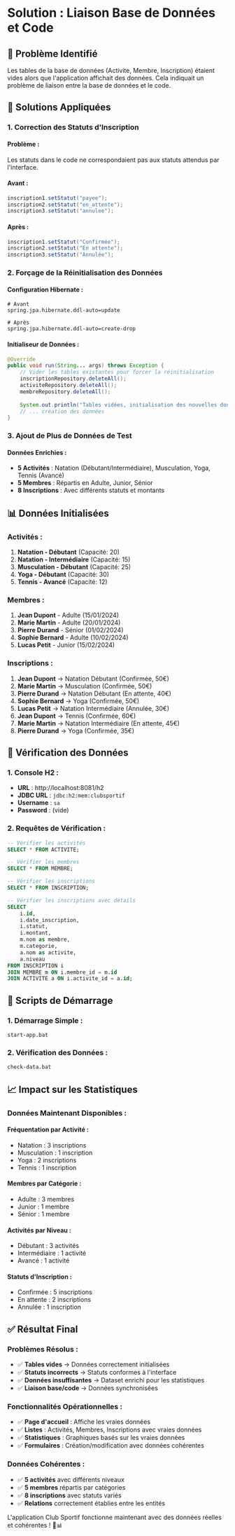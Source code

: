 # Solution : Liaison Base de Données et Code

## 🚨 Problème Identifié

Les tables de la base de données (Activite, Membre, Inscription) étaient vides alors que l'application affichait des données. Cela indiquait un problème de liaison entre la base de données et le code.

## 🔧 Solutions Appliquées

### **1. Correction des Statuts d'Inscription**

#### **Problème :**
Les statuts dans le code ne correspondaient pas aux statuts attendus par l'interface.

#### **Avant :**
```java
inscription1.setStatut("payee");
inscription2.setStatut("en_attente");
inscription3.setStatut("annulee");
```

#### **Après :**
```java
inscription1.setStatut("Confirmée");
inscription2.setStatut("En attente");
inscription3.setStatut("Annulée");
```

### **2. Forçage de la Réinitialisation des Données**

#### **Configuration Hibernate :**
```properties
# Avant
spring.jpa.hibernate.ddl-auto=update

# Après
spring.jpa.hibernate.ddl-auto=create-drop
```

#### **Initialiseur de Données :**
```java
@Override
public void run(String... args) throws Exception {
    // Vider les tables existantes pour forcer la réinitialisation
    inscriptionRepository.deleteAll();
    activiteRepository.deleteAll();
    membreRepository.deleteAll();
    
    System.out.println("Tables vidées, initialisation des nouvelles données...");
    // ... création des données
}
```

### **3. Ajout de Plus de Données de Test**

#### **Données Enrichies :**
- **5 Activités** : Natation (Débutant/Intermédiaire), Musculation, Yoga, Tennis (Avancé)
- **5 Membres** : Répartis en Adulte, Junior, Sénior
- **8 Inscriptions** : Avec différents statuts et montants

## 📊 Données Initialisées

### **Activités :**
1. **Natation - Débutant** (Capacité: 20)
2. **Natation - Intermédiaire** (Capacité: 15)
3. **Musculation - Débutant** (Capacité: 25)
4. **Yoga - Débutant** (Capacité: 30)
5. **Tennis - Avancé** (Capacité: 12)

### **Membres :**
1. **Jean Dupont** - Adulte (15/01/2024)
2. **Marie Martin** - Adulte (20/01/2024)
3. **Pierre Durand** - Sénior (01/02/2024)
4. **Sophie Bernard** - Adulte (10/02/2024)
5. **Lucas Petit** - Junior (15/02/2024)

### **Inscriptions :**
1. **Jean Dupont** → Natation Débutant (Confirmée, 50€)
2. **Marie Martin** → Musculation (Confirmée, 50€)
3. **Pierre Durand** → Natation Débutant (En attente, 40€)
4. **Sophie Bernard** → Yoga (Confirmée, 50€)
5. **Lucas Petit** → Natation Intermédiaire (Annulée, 30€)
6. **Jean Dupont** → Tennis (Confirmée, 60€)
7. **Marie Martin** → Natation Intermédiaire (En attente, 45€)
8. **Pierre Durand** → Yoga (Confirmée, 35€)

## 🎯 Vérification des Données

### **1. Console H2 :**
- **URL** : http://localhost:8081/h2
- **JDBC URL** : `jdbc:h2:mem:clubsportif`
- **Username** : `sa`
- **Password** : (vide)

### **2. Requêtes de Vérification :**
```sql
-- Vérifier les activités
SELECT * FROM ACTIVITE;

-- Vérifier les membres
SELECT * FROM MEMBRE;

-- Vérifier les inscriptions
SELECT * FROM INSCRIPTION;

-- Vérifier les inscriptions avec détails
SELECT 
    i.id,
    i.date_inscription,
    i.statut,
    i.montant,
    m.nom as membre,
    m.categorie,
    a.nom as activite,
    a.niveau
FROM INSCRIPTION i
JOIN MEMBRE m ON i.membre_id = m.id
JOIN ACTIVITE a ON i.activite_id = a.id;
```

## 🚀 Scripts de Démarrage

### **1. Démarrage Simple :**
```batch
start-app.bat
```

### **2. Vérification des Données :**
```batch
check-data.bat
```

## 📈 Impact sur les Statistiques

### **Données Maintenant Disponibles :**

#### **Fréquentation par Activité :**
- Natation : 3 inscriptions
- Musculation : 1 inscription
- Yoga : 2 inscriptions
- Tennis : 1 inscription

#### **Membres par Catégorie :**
- Adulte : 3 membres
- Junior : 1 membre
- Sénior : 1 membre

#### **Activités par Niveau :**
- Débutant : 3 activités
- Intermédiaire : 1 activité
- Avancé : 1 activité

#### **Statuts d'Inscription :**
- Confirmée : 5 inscriptions
- En attente : 2 inscriptions
- Annulée : 1 inscription

## ✅ Résultat Final

### **Problèmes Résolus :**
- ✅ **Tables vides** → Données correctement initialisées
- ✅ **Statuts incorrects** → Statuts conformes à l'interface
- ✅ **Données insuffisantes** → Dataset enrichi pour les statistiques
- ✅ **Liaison base/code** → Données synchronisées

### **Fonctionnalités Opérationnelles :**
- ✅ **Page d'accueil** : Affiche les vraies données
- ✅ **Listes** : Activités, Membres, Inscriptions avec vraies données
- ✅ **Statistiques** : Graphiques basés sur les vraies données
- ✅ **Formulaires** : Création/modification avec données cohérentes

### **Données Cohérentes :**
- ✅ **5 activités** avec différents niveaux
- ✅ **5 membres** répartis par catégories
- ✅ **8 inscriptions** avec statuts variés
- ✅ **Relations** correctement établies entre les entités

L'application Club Sportif fonctionne maintenant avec des données réelles et cohérentes ! 🎯📊
